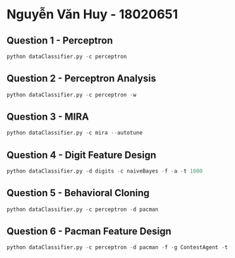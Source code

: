 # <b>Nguyễn Văn Huy - 18020651</b>

## Question 1 - Perceptron

```python
python dataClassifier.py -c perceptron 
```

## Question 2 - Perceptron Analysis

```python
python dataClassifier.py -c perceptron -w 
```

## Question 3 - MIRA
```python
python dataClassifier.py -c mira --autotune 
```

## Question 4 - Digit Feature Design
```python
python dataClassifier.py -d digits -c naiveBayes -f -a -t 1000  
```

## Question 5 - Behavioral Cloning
```python
python dataClassifier.py -c perceptron -d pacman
```

## Question 6 - Pacman Feature Design
```python
python dataClassifier.py -c perceptron -d pacman -f -g ContestAgent -t 1000 -s 1000
```


